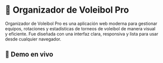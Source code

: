 # 🏐 Organizador de Voleibol Pro

Organizador de Voleibol Pro es una aplicación web moderna para gestionar equipos, rotaciones y estadísticas de torneos de voleibol de manera visual y eficiente. Fue diseñada con una interfaz clara, responsiva y lista para usar desde cualquier navegador.

## 🚀 Demo en vivo
